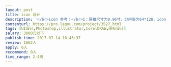 ```yaml
---                
layout: post       
title: icon 设计           
description: '</br>icon 参考：</br>1：屏幕尺寸为0.96寸，分辨率为64*128，icon的大小设计要放在此屏幕上显示，</br> 为了展示美观，所以先预估好大小（备注：图标大小建议不要超过40*40，</br> 我之前画了一套icon30*30太小，40以上的又点大，推荐36*36左右）</br>2：icon要求黑白的bmp格式</br>3：一套icon估计有100副左右，每个icon的大小请结合屏幕实际大小进行绘制。</br>4：字符：AM、PM、Jan、Feb、Mar、Apr、May、Jun、Jul、Aug、Sep、Oct、</br> Nov、Dec，Mon、Tue、Wed、Thu、Fri、Sat、Sun、OFF、ON、0至9，10至31（日期）</br>（约50来副）</br> 画面icon：计步2副、kcal 2副、睡眠太阳，睡眠箭头、睡眠月亮，睡眠中的大月亮、</br> 蓝牙勾，蓝牙叉、蓝牙icon、拍照，正在拍照，找手机，正在找手机，音乐icon，</br> 音乐前一首，音乐后一首，音乐播放，音乐暂停 ，心率、完成目标的3种状态、</br> 距离、闹钟、运动时间、完成目标百分比、久坐画面两种icon和一幅箭头icon，</br> 时间主界面3种小icon：小锁头、设置久坐icon、小闹钟；wechat、QQ、skype、</br> WhatsApp、SMS、messenger，电量6种状态6副，充电1副，返回icon（约50副）</br>'     
contenturl: https://pro.lagou.com/project/3527.html      
tags: [UI设计,Photoshop,illustrator,CorelDRAW,图标设计]            
salary: 3000元以下          
publish_time: 2017-07-14 10:43:37         
review: 1662人                   
apply: 6人                   
recommend: 0人                   
time_range: 2-4周              
---                 
```

